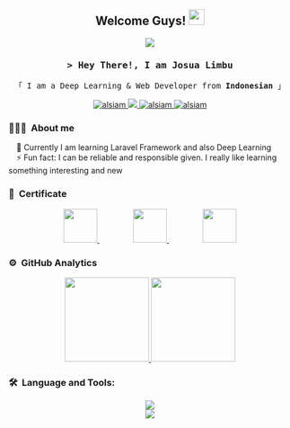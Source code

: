 <h2 align="center">
  Welcome Guys!
  <img src="https://media.giphy.com/media/hvRJCLFzcasrR4ia7z/giphy.gif" width="28">
</h2>
<p align="center">
  <a href="https://github.com/JosuaLimbu"><img src="https://readme-typing-svg.herokuapp.com/?lines=Fresh%20Graduate;Web%20Developer;Deep%20Learning;Always%20learning%20new%20things&center=true&width=380&height=45"></a>
</p>

<!-- Intro  -->
<h3 align="center">
        <samp>&gt; Hey There!, I am Josua Limbu
        </samp>
</h3>
<p align="center"> 
  <samp>
    「 I am a Deep Learning & Web Developer from <b>Indonesian</b> 」
  </samp>
</p>

<p align="center">
 <a href="https://linkedin.com/in/josua-limbu" target="_blank">
  <img src="https://img.shields.io/badge/LinkedIn-0077B5?style=for-the-badge&logo=linkedin&logoColor=white" alt="alsiam"/>
 </a>
 <a href="https://x.com/joli23_" target="_blank">
  <img src="https://img.shields.io/badge/Twitter-1DA1F2?style=for-the-badge&logo=x&logoColor=white" />
 </a>
 <a href="https://www.instagram.com/joli23__/" target="_blank">
  <img src="https://img.shields.io/badge/Instagram-fe4164?style=for-the-badge&logo=instagram&logoColor=white" alt="alsiam" />
 </a> 
 <a href="https://www.facebook.com/josua.limbu23" target="_blank">
  <img src="https://img.shields.io/badge/Facebook-20BEFF?&style=for-the-badge&logo=facebook&logoColor=white" alt="alsiam"  />
  </a> 
</p>
<!-- About Section -->

### 👨🏻‍💻 &nbsp;About me
 
<p>
  
&emsp;🌱 Currently I am learning Laravel Framework and also Deep Learning <br>
&emsp;⚡ Fun fact: I can be reliable and responsible given. I really like learning something interesting and new
</p>

### 📜 &nbsp;Certificate
<p align="center">
  <a href="https://drive.google.com/file/d/1F_71jkRfJijxtNcKNcpwx7Rqd247jwoi/view?usp=sharing" style="margin: 0 30px;">
    <img src="https://www.svgrepo.com/show/452142/adobe.svg" width="60" height="60">
  </a>
  <a href="https://www.cloudskillsboost.google/public_profiles/56c7333c-2550-44ae-8cef-8eb1dc85bbd9" style="margin: 0 30px;">
    <img src="https://www.svgrepo.com/show/448223/gcp.svg" width="60" height="60">
  </a>
  <a href="https://www.hackerrank.com/profile/limbujosua23" style="margin: 0 30px;">
    <img src="https://five.co/wp-content/uploads/2023/08/800px-HackerRank_Icon-1000px.png" width="60" height="60">
  </a>
</p>

### ⚙️ &nbsp;GitHub Analytics
<p align="center">
<a href="https://github.com/JosuaLimbu">
  <img height="150em" src="https://github-readme-stats-eight-theta.vercel.app/api?username=JosuaLimbu&show_icons=true&theme=dark&include_all_commits=true&count_private=true"/>
  <img height="150em" src="https://github-readme-stats.vercel.app/api/top-langs/?username=JosuaLimbu&hide_progress=true&theme=dark" />
</a>
</p>

### 🛠 &nbsp;Language and  Tools:

<p align="center">
  <a href="https://skillicons.dev">
    <img src="https://skillicons.dev/icons?i=php,laravel,express,react,py,cs,cpp,html,css,javascript,jquery,bootstrap,tailwind" />
  </a>
  <br>
  <a href="https://skillicons.dev">
    <img src="https://skillicons.dev/icons?i=flask,opencv,mysql,mongodb,sqlite,git,postman,jenkins,nodejs,arduino,figma,ai,photoshop" />
  </a>
</p>


<!--
**JosuaLimbu/JosuaLimbu** is a ✨ _special_ ✨ repository because its `README.md` (this file) appears on your GitHub profile.

Here are some ideas to get you started:

- 🔭 I’m currently working on ...
- 🌱 I’m currently learning ...
- 👯 I’m looking to collaborate on ...
- 🤔 I’m looking for help with ...
- 💬 Ask me about ...
- 📫 How to reach me: ...
- 😄 Pronouns: ...
- ⚡ Fun fact: ...
-->
